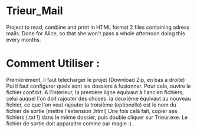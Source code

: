 Trieur_Mail
===========

Project to read, combine and print in HTML format 2 files containing adress mails.
Done for Alice, so that she won't pass a whole afternoon doing this every months.

Comment Utiliser :
==================

Premièrement, il faut telecharger le projet (Download Zip, en bas à droite)
Pui il faut configurer quels sont les dossiers à fusionner.
Pour cela, ouvire le fichier conf.txt.
A l'intérieur, la première ligne équivaut à l'ancien fichiers, celui auquel l'on doit rajouter des choses.
               la deuxième équivaut au nouveau fichier, ce que l'on veut rajouter
               la troisième (optionelle) est le nom du fichier de sortie (mettre l'extension .html)
Une fois celà fait, copier ses fichiers (.txt !) dans le même dossier, puis double cliquer sur Trieur.exe.
Le fichier de sortie doit apparaitre comme par magie :) .

